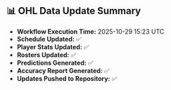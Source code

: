 ## 📊 OHL Data Update Summary
- **Workflow Execution Time:** 2025-10-29 15:23 UTC
- **Schedule Updated:** ✅
- **Player Stats Updated:** ✅
- **Rosters Updated:** ✅
- **Predictions Generated:** ✅
- **Accuracy Report Generated:** ✅
- **Updates Pushed to Repository:** ✅
